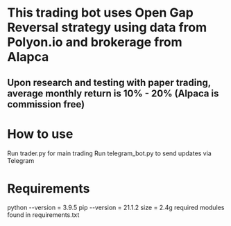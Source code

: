 # This trading bot uses Open Gap Reversal strategy using data from Polyon.io and brokerage from Alapca

## Upon research and testing with paper trading, average monthly return is 10% - 20% (Alpaca is commission free)

# How to use

Run trader.py for main trading
Run telegram_bot.py to send updates via Telegram


# Requirements

python --version = 3.9.5
pip --version = 21.1.2
size = 2.4g
required modules found in requirements.txt
